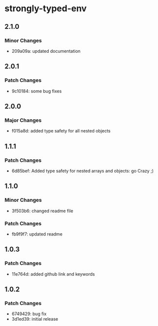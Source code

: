 # strongly-typed-env

## 2.1.0

### Minor Changes

- 209a09a: updated documentation

## 2.0.1

### Patch Changes

- 9c10184: some bug fixes

## 2.0.0

### Major Changes

- f015a8d: added type safety for all nested objects

## 1.1.1

### Patch Changes

- 6d85bef: Added type safety for nested arrays and objects: go Crazy ;)

## 1.1.0

### Minor Changes

- 3f503b6: changed readme file

### Patch Changes

- fb9f9f7: updated readme

## 1.0.3

### Patch Changes

- 11e764d: added github link and keywords

## 1.0.2

### Patch Changes

- 6749429: bug fix
- 3d1ed39: initial release
